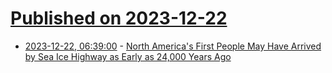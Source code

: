 # [Published on 2023-12-22](index.md)

* [2023-12-22, 06:39:00](https://soylentnews.org/article.pl?sid=23/12/21/0253209&from=rss) - [North America's First People May Have Arrived by Sea Ice Highway as Early as 24,000 Years Ago](https://soylentnews.org/article.pl?sid=23/12/21/0253209&from=rss)
